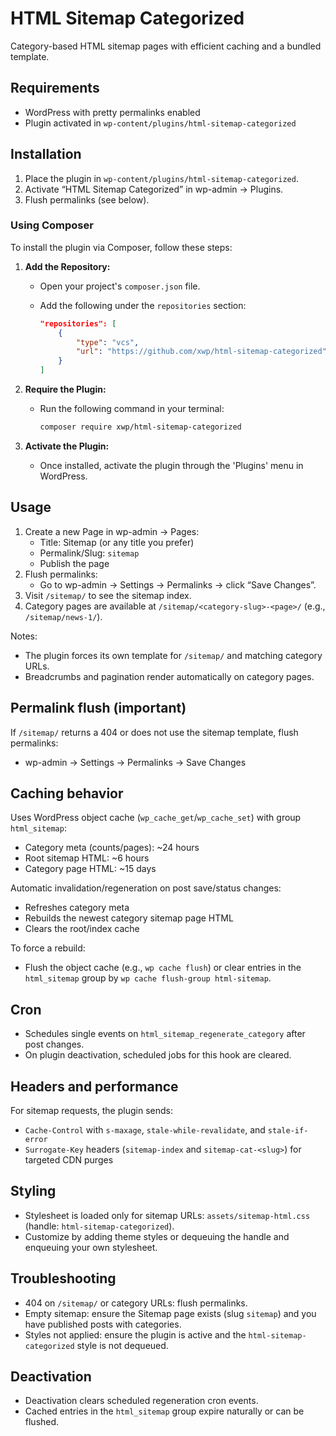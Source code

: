 # HTML Sitemap Categorized

Category-based HTML sitemap pages with efficient caching and a bundled template.

## Requirements

- WordPress with pretty permalinks enabled
- Plugin activated in `wp-content/plugins/html-sitemap-categorized`

## Installation

1. Place the plugin in `wp-content/plugins/html-sitemap-categorized`.
2. Activate “HTML Sitemap Categorized” in wp-admin → Plugins.
3. Flush permalinks (see below).

### Using Composer

To install the plugin via Composer, follow these steps:

1. **Add the Repository:**
   - Open your project's `composer.json` file.
   - Add the following under the `repositories` section:

     ```json
     "repositories": [
         {
             "type": "vcs",
             "url": "https://github.com/xwp/html-sitemap-categorized"
         }
     ]
     ```

2. **Require the Plugin:**
   - Run the following command in your terminal:

     ```bash
     composer require xwp/html-sitemap-categorized
     ```

3. **Activate the Plugin:**
   - Once installed, activate the plugin through the 'Plugins' menu in WordPress.

## Usage

1. Create a new Page in wp-admin → Pages:
   - Title: Sitemap (or any title you prefer)
   - Permalink/Slug: `sitemap`
   - Publish the page
2. Flush permalinks:
   - Go to wp-admin → Settings → Permalinks → click “Save Changes”.
3. Visit `/sitemap/` to see the sitemap index.
4. Category pages are available at `/sitemap/<category-slug>-<page>/` (e.g., `/sitemap/news-1/`).

Notes:

- The plugin forces its own template for `/sitemap/` and matching category URLs.
- Breadcrumbs and pagination render automatically on category pages.

## Permalink flush (important)

If `/sitemap/` returns a 404 or does not use the sitemap template, flush permalinks:

- wp-admin → Settings → Permalinks → Save Changes

## Caching behavior

Uses WordPress object cache (`wp_cache_get`/`wp_cache_set`) with group `html_sitemap`:

- Category meta (counts/pages): ~24 hours
- Root sitemap HTML: ~6 hours
- Category page HTML: ~15 days

Automatic invalidation/regeneration on post save/status changes:

- Refreshes category meta
- Rebuilds the newest category sitemap page HTML
- Clears the root/index cache

To force a rebuild:

- Flush the object cache (e.g., `wp cache flush`) or clear entries in the `html_sitemap` group by `wp cache flush-group html-sitemap`.

## Cron

- Schedules single events on `html_sitemap_regenerate_category` after post changes.
- On plugin deactivation, scheduled jobs for this hook are cleared.

## Headers and performance

For sitemap requests, the plugin sends:

- `Cache-Control` with `s-maxage`, `stale-while-revalidate`, and `stale-if-error`
- `Surrogate-Key` headers (`sitemap-index` and `sitemap-cat-<slug>`) for targeted CDN purges

## Styling

- Stylesheet is loaded only for sitemap URLs: `assets/sitemap-html.css` (handle: `html-sitemap-categorized`).
- Customize by adding theme styles or dequeuing the handle and enqueuing your own stylesheet.

## Troubleshooting

- 404 on `/sitemap/` or category URLs: flush permalinks.
- Empty sitemap: ensure the Sitemap page exists (slug `sitemap`) and you have published posts with categories.
- Styles not applied: ensure the plugin is active and the `html-sitemap-categorized` style is not dequeued.

## Deactivation

- Deactivation clears scheduled regeneration cron events.
- Cached entries in the `html_sitemap` group expire naturally or can be flushed.
